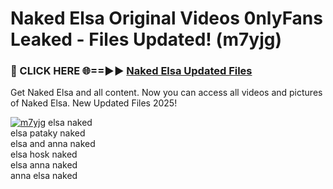 # Naked Elsa Original Videos 0nlyFans Leaked - Files Updated! (m7yjg)

<h3>🔴 CLICK HERE 🌐==►► <a href="https://tinyurl.com/yckcrads" rel="nofollow">Naked Elsa Updated Files</a></h3>

Get Naked Elsa and all content. Now you can access all videos and pictures of Naked Elsa. New Updated Files 2025!

[![m7yjg](https://i.imgur.com/hpKpOFt.gif)](https://tinyurl.com/yckcrads)
elsa naked<br>
elsa pataky naked<br>
elsa and anna naked<br>
elsa hosk naked<br>
elsa anna naked<br>
anna elsa naked